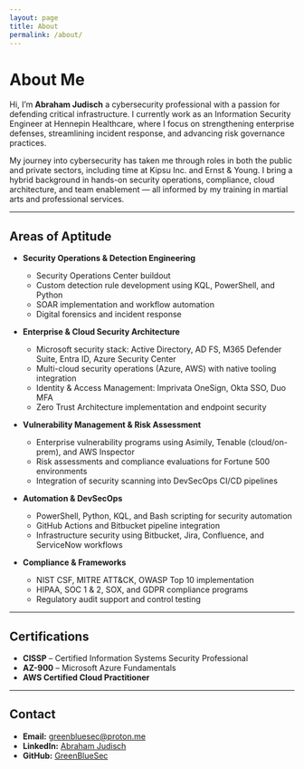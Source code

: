 ```yaml
---
layout: page
title: About
permalink: /about/
---
```

# About Me

Hi, I’m **Abraham Judisch** a cybersecurity professional with a passion for defending critical infrastructure. I currently work as an Information Security Engineer at Hennepin Healthcare, where I focus on strengthening enterprise defenses, streamlining incident response, and advancing risk governance practices.

My journey into cybersecurity has taken me through roles in both the public and private sectors, including time at Kipsu Inc. and Ernst & Young. I bring a hybrid background in hands-on security operations, compliance, cloud architecture, and team enablement — all informed by my training in martial arts and professional services.

---

## Areas of Aptitude

- **Security Operations & Detection Engineering**
  - Security Operations Center buildout
  - Custom detection rule development using KQL, PowerShell, and Python
  - SOAR implementation and workflow automation
  - Digital forensics and incident response

- **Enterprise & Cloud Security Architecture**
  - Microsoft security stack: Active Directory, AD FS, M365 Defender Suite, Entra ID, Azure Security Center
  - Multi-cloud security operations (Azure, AWS) with native tooling integration
  - Identity & Access Management: Imprivata OneSign, Okta SSO, Duo MFA
  - Zero Trust Architecture implementation and endpoint security

- **Vulnerability Management & Risk Assessment**
  - Enterprise vulnerability programs using Asimily, Tenable (cloud/on-prem), and AWS Inspector
  - Risk assessments and compliance evaluations for Fortune 500 environments
  - Integration of security scanning into DevSecOps CI/CD pipelines

- **Automation & DevSecOps**
  - PowerShell, Python, KQL, and Bash scripting for security automation
  - GitHub Actions and Bitbucket pipeline integration
  - Infrastructure security using Bitbucket, Jira, Confluence, and ServiceNow workflows

- **Compliance & Frameworks**
  - NIST CSF, MITRE ATT&CK, OWASP Top 10 implementation
  - HIPAA, SOC 1 & 2, SOX, and GDPR compliance programs
  - Regulatory audit support and control testing

---

## Certifications

- **CISSP** – Certified Information Systems Security Professional  
- **AZ-900** – Microsoft Azure Fundamentals  
- **AWS Certified Cloud Practitioner**  

---

## Contact

- **Email:** greenbluesec@proton.me  
- **LinkedIn:** [Abraham Judisch](https://www.linkedin.com/in/abrahamjudisch-507sec/)
- **GitHub:** [GreenBlueSec](https://github.com/GreenBlueSec)
